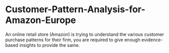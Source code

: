 # Customer-Pattern-Analysis-for-Amazon-Europe
An online retail store (Amazon) is trying to understand the various customer purchase patterns for their firm, you are required to give enough evidence-based insights to provide the same.
